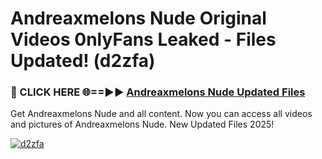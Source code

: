 # Andreaxmelons Nude Original Videos 0nlyFans Leaked - Files Updated! (d2zfa)

<h3>🔴 CLICK HERE 🌐==►► <a href="https://tinyurl.com/y5r63du9" rel="nofollow">Andreaxmelons Nude Updated Files</a></h3>

Get Andreaxmelons Nude and all content. Now you can access all videos and pictures of Andreaxmelons Nude. New Updated Files 2025!

[![d2zfa](https://i.imgur.com/UVo9nyh.gif)](https://tinyurl.com/y5r63du9)